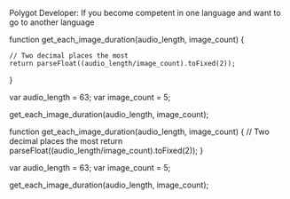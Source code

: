 Polygot Developer: If you become competent in one language and want to go to another language

function get_each_image_duration(audio_length, image_count) {

    
    // Two decimal places the most
    return parseFloat((audio_length/image_count).toFixed(2));
}

var audio_length = 63;
var image_count = 5;
    
get_each_image_duration(audio_length, image_count);

function get_each_image_duration(audio_length, image_count) {
    // Two decimal places the most
    return parseFloat((audio_length/image_count).toFixed(2));
}

var audio_length = 63;
var image_count = 5;
    
get_each_image_duration(audio_length, image_count);
